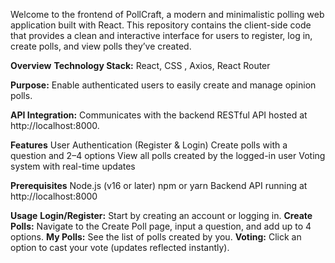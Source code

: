 Welcome to the frontend of PollCraft, a modern and minimalistic polling web application built with React. This repository contains the client-side code that provides a clean and interactive interface for users to register, log in, create polls, and view polls they’ve created.

**Overview**
**Technology Stack:** React, CSS , Axios, React Router


**Purpose:** Enable authenticated users to easily create and manage opinion polls.

**API Integration:** Communicates with the backend RESTful API hosted at http://localhost:8000.

**Features**
User Authentication (Register & Login)
Create polls with a question and 2–4 options
View all polls created by the logged-in user
Voting system with real-time updates

**Prerequisites**
Node.js (v16 or later)
npm or yarn
Backend API running at http://localhost:8000

**Usage**
**Login/Register:** Start by creating an account or logging in.
**Create Polls:** Navigate to the Create Poll page, input a question, and add up to 4 options.
**My Polls:** See the list of polls created by you.
**Voting:** Click an option to cast your vote (updates reflected instantly).
